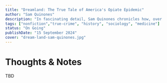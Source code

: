 ```yaml
---
title: "Dreamland: The True Tale of America's Opiate Epidemic"
author: "Sam Quinones"
description: "In fascinating detail, Sam Quinones chronicles how, over the past 15 years, enterprising sugar cane farmers in a small county on the west coast of Mexico created a unique distribution system that brought black tar heroin"
tags: ["nonfiction","true-crime", "history", "sociology", "medicine"]
status: "On Going"
publishDate: "15 September 2024"
cover: "dream-land-sam-quinones.jpg"
---
```


# Thoughts & Notes

TBD
